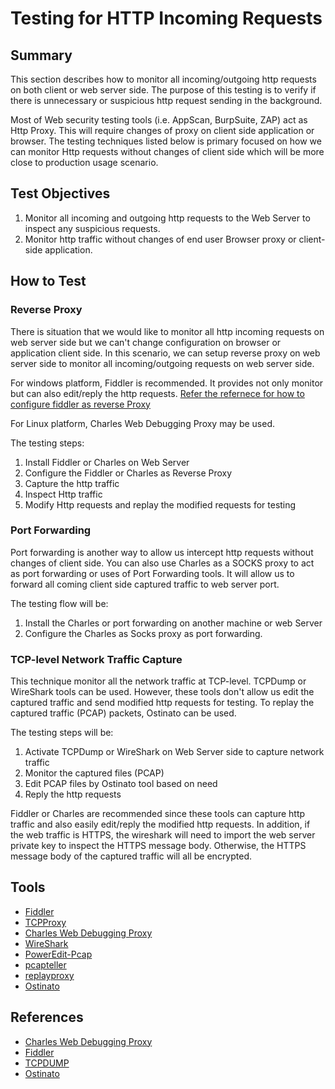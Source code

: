 # Testing for HTTP Incoming Requests

## Summary

This section describes how to monitor all incoming/outgoing http requests on both client or web server side. The purpose of this testing is to verify if there is unnecessary or suspicious http request sending in the background.

Most of Web security testing tools (i.e. AppScan, BurpSuite, ZAP) act as Http Proxy. This will require changes of proxy on client side application or browser. The testing techniques listed below is primary focused on how we can monitor Http requests without changes of client side which will be more close to production usage scenario.

## Test Objectives

1. Monitor all incoming and outgoing http requests to the Web Server to inspect any suspicious requests.
2. Monitor http traffic without changes of end user Browser proxy or client-side application.

## How to Test

### Reverse Proxy

There is situation that we would like to monitor all http incoming requests on web server side but we can't change configuration on browser or application client side. In this scenario, we can setup reverse proxy on web server side to monitor all incoming/outgoing requests on web server side.

For windows platform, Fiddler is recommended. It provides not only monitor but can also edit/reply the http requests. [Refer the refernece for how to configure fiddler as reverse Proxy](http://docs.telerik.com/fiddler/Configure-Fiddler/Tasks/UseFiddlerAsReverseProxy)

For Linux platform, Charles Web Debugging Proxy may be used.

The testing steps:

1. Install Fiddler or Charles on Web Server
2. Configure the Fiddler or Charles as Reverse Proxy
3. Capture the http traffic
4. Inspect Http traffic
5. Modify Http requests and replay the modified requests for testing

### Port Forwarding

Port forwarding is another way to allow us intercept http requests without changes of client side. You can also use Charles as a SOCKS proxy to act as port forwarding or uses of Port Forwarding tools. It will allow us to forward all coming client side captured traffic to web server port.

The testing flow will be:

1. Install the Charles or port forwarding on another machine or web Server
2. Configure the Charles as Socks proxy as port forwarding.

### TCP-level Network Traffic Capture

This technique monitor all the network traffic at TCP-level. TCPDump or WireShark tools can be used. However, these tools don't allow us edit the captured traffic and send modified http requests for testing. To replay the captured traffic (PCAP) packets, Ostinato can be used.

The testing steps will be:

1. Activate TCPDump or WireShark on Web Server side to capture network traffic
2. Monitor the captured files (PCAP)
3. Edit PCAP files by Ostinato tool based on need
4. Reply the http requests

Fiddler or Charles are recommended since these tools can capture http traffic and also easily edit/reply the modified http requests. In addition, if the web traffic is HTTPS, the wireshark will need to import the web server private key to inspect the HTTPS message body. Otherwise, the HTTPS message body of the captured traffic will all be encrypted.

## Tools

- [Fiddler](https://www.telerik.com/fiddler/)
- [TCPProxy](http://grinder.sourceforge.net/g3/tcpproxy.html)
- [Charles Web Debugging Proxy](https://www.charlesproxy.com/)
- [WireShark](https://www.wireshark.org/)
- [PowerEdit-Pcap](https://sourceforge.net/projects/powereditpcap/)
- [pcapteller](https://github.com/BlackArch/pcapteller)
- [replayproxy](https://github.com/sparrowt/replayproxy)
- [Ostinato](https://ostinato.org/)

## References

- [Charles Web Debugging Proxy](https://www.charlesproxy.com/)
- [Fiddler](https://www.telerik.com/fiddler/)
- [TCPDUMP](https://www.tcpdump.org/)
- [Ostinato](https://ostinato.org/)
